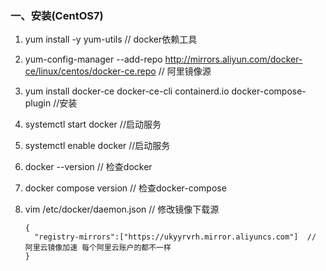 ### 一、安装(CentOS7)

1. yum install -y yum-utils  // docker依赖工具
2. yum-config-manager --add-repo <http://mirrors.aliyun.com/docker-ce/linux/centos/docker-ce.repo> // 阿里镜像源
3. yum install docker-ce docker-ce-cli containerd.io docker-compose-plugin //安装
4. systemctl start docker //启动服务
5. systemctl enable docker //启动服务
6. docker --version // 检查docker
7. docker compose version // 检查docker-compose
8. vim /etc/docker/daemon.json // 修改镜像下载源

    ```
    {
      "registry-mirrors":["https://ukyyrvrh.mirror.aliyuncs.com"]  // 阿里云镜像加速 每个阿里云账户的都不一样
    }
    ```
